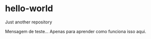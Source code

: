 # hello-world
Just another repository

Mensagem de teste... Apenas para aprender como funciona isso aqui.
